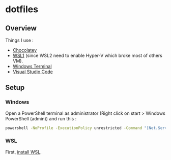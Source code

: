 # dotfiles

## Overview

Things I use :
- [Chocolatey](https://chocolatey.org/)
- [WSL1](https://docs.microsoft.com/fr-fr/windows/wsl/install-win10) (since WSL2 need to enable Hyper-V which broke most of others VM).
- [Windows Terminal](https://github.com/microsoft/terminal)
- [Visual Studio Code](https://github.com/microsoft/vscode)

## Setup

### Windows

Open a PowerShell terminal as administrator (Right click on start > Windows PowerShell (admin)) and run this :

```bash
powershell -NoProfile -ExecutionPolicy unrestricted -Command "[Net.ServicePointManager]::SecurityProtocol = [Net.SecurityProtocolType]::Tls12; &([scriptblock]::Create((Invoke-WebRequest -UseBasicParsing 'https://raw.githubusercontent.com/ColinPeyrat/dotfiles/master/windows/install.ps1')))"
```

### WSL

First, [install WSL](https://docs.microsoft.com/fr-fr/windows/wsl/install-win10).
